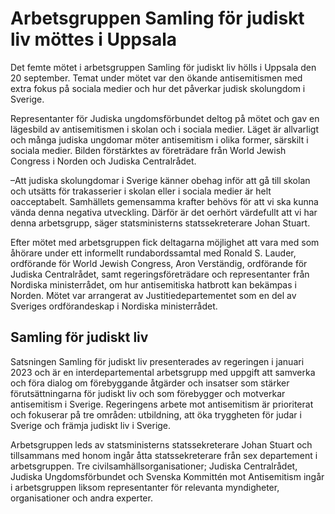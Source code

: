 # Arbetsgruppen Samling för judiskt liv möttes i Uppsala

Det femte mötet i arbetsgruppen Samling för judiskt liv hölls i Uppsala den 20 september. Temat under mötet var den ökande antisemitismen med extra fokus på sociala medier och hur det påverkar judisk skolungdom i Sverige.


Representanter för Judiska ungdomsförbundet deltog på mötet och gav en lägesbild av antisemitismen i skolan och i sociala medier. Läget är allvarligt och många judiska ungdomar möter antisemitism i olika former, särskilt i sociala medier. Bilden förstärktes av företrädare från World Jewish Congress i Norden och Judiska Centralrådet.

–Att judiska skolungdomar i Sverige känner obehag inför att gå till skolan och utsätts för trakasserier i skolan eller i sociala medier är helt oacceptabelt. Samhällets gemensamma krafter behövs för att vi ska kunna vända denna negativa utveckling. Därför är det oerhört värdefullt att vi har denna arbetsgrupp, säger statsministerns statssekreterare Johan Stuart.

Efter mötet med arbetsgruppen fick deltagarna möjlighet att vara med som åhörare under ett informellt rundabordssamtal med Ronald S. Lauder, ordförande för World Jewish Congress, Aron Verständig, ordförande för Judiska Centralrådet, samt regeringsföreträdare och representanter från Nordiska ministerrådet, om hur antisemitiska hatbrott kan bekämpas i Norden. Mötet var arrangerat av Justitiedepartementet som en del av Sveriges ordförandeskap i Nordiska ministerrådet.

## Samling för judiskt liv

Satsningen Samling för judiskt liv presenterades av regeringen i januari 2023 och är en interdepartemental arbetsgrupp med uppgift att samverka och föra dialog om förebyggande åtgärder och insatser som stärker förutsättningarna för judiskt liv och som förebygger och motverkar antisemitism i Sverige. Regeringens arbete mot antisemitism är prioriterat och fokuserar på tre områden: utbildning, att öka tryggheten för judar i Sverige och främja judiskt liv i Sverige.

Arbetsgruppen leds av statsministerns statssekreterare Johan Stuart och tillsammans med honom ingår åtta statssekreterare från sex departement i arbetsgruppen. Tre civilsamhällsorganisationer; Judiska Centralrådet, Judiska Ungdomsförbundet och Svenska Kommittén mot Antisemitism ingår i arbetsgruppen liksom representanter för relevanta myndigheter, organisationer och andra experter.
